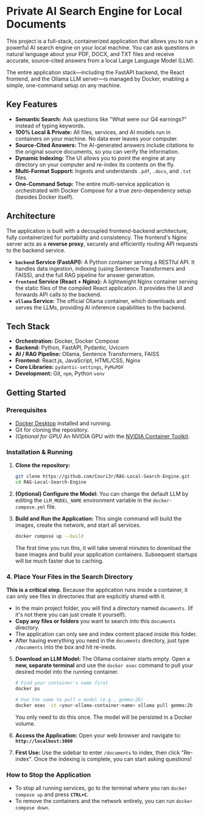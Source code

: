 # Private AI Search Engine for Local Documents

This project is a full-stack, containerized application that allows you to run a powerful AI search engine on your local machine. You can ask questions in natural language about your PDF, DOCX, and TXT files and receive accurate, source-cited answers from a local Large Language Model (LLM).

The entire application stack—including the FastAPI backend, the React frontend, and the Ollama LLM server—is managed by Docker, enabling a simple, one-command setup on any machine.

## Key Features

-   **Semantic Search:** Ask questions like "What were our Q4 earnings?" instead of typing keywords.
-   **100% Local & Private:** All files, services, and AI models run in containers on your machine. No data ever leaves your computer.
-   **Source-Cited Answers:** The AI-generated answers include citations to the original source documents, so you can verify the information.
-   **Dynamic Indexing:** The UI allows you to point the engine at any directory on your computer and re-index its contents on the fly.
-   **Multi-Format Support:** Ingests and understands `.pdf`, `.docx`, and `.txt` files.
-   **One-Command Setup:** The entire multi-service application is orchestrated with Docker Compose for a true zero-dependency setup (besides Docker itself).

## Architecture

The application is built with a decoupled frontend-backend architecture, fully containerized for portability and consistency. The frontend's Nginx server acts as a **reverse proxy**, securely and efficiently routing API requests to the backend service.

-   **`backend` Service (FastAPI):** A Python container serving a RESTful API. It handles data ingestion, indexing (using Sentence Transformers and FAISS), and the full RAG pipeline for answer generation.
-   **`frontend` Service (React + Nginx):** A lightweight Nginx container serving the static files of the compiled React application. It provides the UI and forwards API calls to the backend.
-   **`ollama` Service:** The official Ollama container, which downloads and serves the LLMs, providing AI inference capabilities to the backend.

## Tech Stack

-   **Orchestration:** Docker, Docker Compose
-   **Backend:** Python, FastAPI, Pydantic, Uvicorn
-   **AI / RAG Pipeline:** Ollama, Sentence Transformers, FAISS
-   **Frontend:** React.js, JavaScript, HTML/CSS, Nginx
-   **Core Libraries:** `pydantic-settings`, `PyMuPDF`
-   **Development:** Git, `npm`, Python `venv`

## Getting Started

### Prerequisites

-   [Docker Desktop](https://www.docker.com/products/docker-desktop/) installed and running.
-   Git for cloning the repository.
-   *(Optional for GPU)* An NVIDIA GPU with the [NVIDIA Container Toolkit](https://docs.nvidia.com/datacenter/cloud-native/container-toolkit/latest/install-guide.html).

### Installation & Running

1.  **Clone the repository:**
    ```bash
    git clone https://github.com/Couri3r/RAG-Local-Search-Engine.git
    cd RAG-Local-Search-Engine
    ```

2.  **(Optional) Configure the Model:**
    You can change the default LLM by editing the `LLM_MODEL_NAME` environment variable in the `docker-compose.yml` file.

3.  **Build and Run the Application:**
    This single command will build the images, create the network, and start all services.
    ```bash
    docker compose up --build
    ```
    The first time you run this, it will take several minutes to download the base images and build your application containers. Subsequent startups will be much faster due to caching.

### 4. Place Your Files in the Search Directory

**This is a critical step.** Because the application runs inside a container, it can only see files in directories that are explicitly shared with it.

-   In the main project folder, you will find a directory named `documents`. (If it's not there you can just create it yourself).
-   **Copy any files or folders** you want to search into this `documents` directory.
-   The application can only see and index content placed inside this folder.
-   After having everything you need in the `documents` directory, just type `/documents` into the box and hit re-inedx.

5.  **Download an LLM Model:**
    The Ollama container starts empty. Open a **new, separate terminal** and use the `docker exec` command to pull your desired model into the running container.
    ```bash
    # Find your container's name first
    docker ps

    # Use the name to pull a model (e.g., gemma:2b)
    docker exec -it <your-ollama-container-name> ollama pull gemma:2b
    ```
    You only need to do this once. The model will be persisted in a Docker volume.

6.  **Access the Application:**
    Open your web browser and navigate to:
    **`http://localhost:3000`**

7.  **First Use:**
    Use the sidebar to enter `/documents` to index, then click "Re-index". Once the indexing is complete, you can start asking questions!

### How to Stop the Application

-   To stop all running services, go to the terminal where you ran `docker compose up` and press **`CTRL+C`**.
-   To remove the containers and the network entirely, you can run `docker compose down`.
